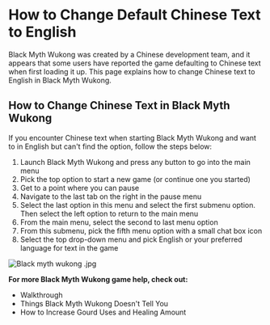 # How to Change Default Chinese Text to English

Black Myth Wukong was created by a Chinese development team, and it appears that some users have reported the game defaulting to Chinese text when first loading it up. This page explains how to change Chinese text to English in Black Myth Wukong. 

## How to Change Chinese Text in Black Myth Wukong

If you encounter Chinese text when starting Black Myth Wukong and want to  in English but can't find the option, follow the steps below: 

  1. Launch Black Myth Wukong and press any button to go into the main menu
  2. Pick the top option to start a new game (or continue one you started)
  3. Get to a point where you can pause
  4. Navigate to the last tab on the right in the pause menu
  5. Select the last option in this menu and select the first submenu option. Then select the left option to return to the main menu
  6. From the main menu, select the second to last menu option
  7. From this submenu, pick the fifth menu option with a small chat box icon
  8. Select the top drop-down menu and pick English or your preferred language for text in the game

![Black myth wukong .jpg](https://oyster.ignimgs.com/mediawiki/apis.ign.com/black-myth-wukong/8/88/Black_myth_wukong_.jpg)

**For more Black Myth Wukong game help, check out:**

  * Walkthrough
  * Things Black Myth Wukong Doesn't Tell You
  * How to Increase Gourd Uses and Healing Amount
